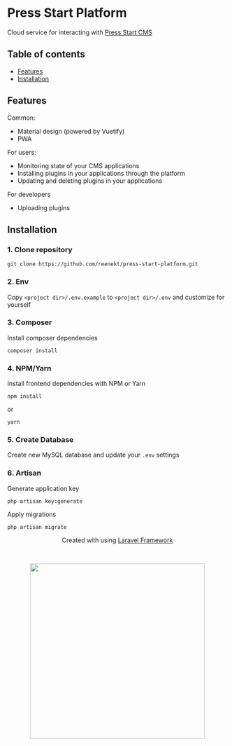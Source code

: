 # Press Start Platform
Cloud service for interacting with [Press Start CMS](https://github.com/reenekt/press-start-cms)

## Table of contents
* [Features](#Features)
* [Installation](#Installation)

## Features
Common:
* Material design (powered by Vuetify)
* PWA

For users:  
* Monitoring state of your CMS applications
* Installing plugins in your applications through the platform
* Updating and deleting plugins in your applications

For developers
* Uploading plugins

## Installation
### 1. Clone repository
```
git clone https://github.com/reenekt/press-start-platform.git
```

### 2. Env
Copy `<project dir>/.env.example` to `<project dir>/.env` and customize for yourself

### 3. Composer
Install composer dependencies
```
composer install
```

### 4. NPM/Yarn
Install frontend dependencies with NPM or Yarn
```
npm install
```
or
```
yarn
```

### 5. Create Database
Create new MySQL database and update your `.env` settings

### 6. Artisan
Generate application key
```
php artisan key:generate
```

Apply migrations
```
php artisan migrate
```


<p align="center">Created with using <a href="https://laravel.com">Laravel Framework</a></p><br>
<p align="center"><img src="https://res.cloudinary.com/dtfbvvkyp/image/upload/v1566331377/laravel-logolockup-cmyk-red.svg" width="400"></p>
